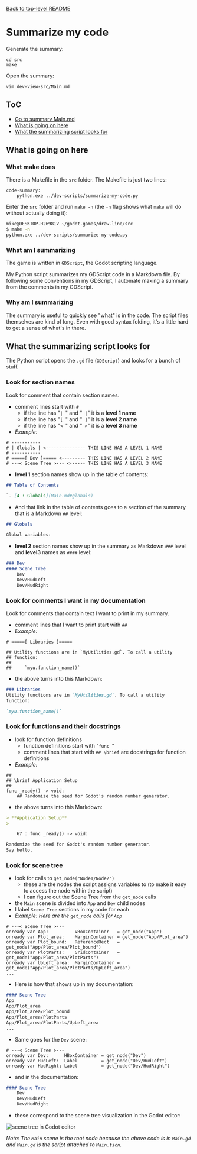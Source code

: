[Back to top-level README](../README.md#ToC)

# Summarize my code

Generate the summary:

```
cd src
make
```

Open the summary:

```
vim dev-view-src/Main.md
```

## ToC

- [Go to summary Main.md](../src/dev-view-src/Main.md)
- [What is going on here](summarize-my-code.md#what-is-going-on-here)
- [What the summarizing script looks for](summarize-my-code.md#what-the-summarizing-script-looks-for)

## What is going on here

### What make does

There is a Makefile in the `src` folder. The Makefile is just two
lines:

```make
code-summary:
	python.exe ../dev-scripts/summarize-my-code.py
```

Enter the `src` folder and run `make -n` (the `-n` flag shows
what `make` will do without actually doing it):

```bash
mike@DESKTOP-H26981V ~/godot-games/draw-line/src
$ make -n
python.exe ../dev-scripts/summarize-my-code.py
```

### What am I summarizing

The game is written in `GDScript`, the Godot scripting language.

My Python script summarizes my GDScript code in a Markdown file.
By following some conventions in my GDScript, I automate making a
summary from the comments in my GDScript.

### Why am I summarizing

The summary is useful to quickly see "what" is in the code. The
script files themselves are kind of long. Even with good syntax
folding, it's a little hard to get a sense of what's in there.

## What the summarizing script looks for

The Python script opens the `.gd` file (`GDScript`) and looks for
a bunch of stuff.

### Look for section names

Look for comment that contain section names.

- comment lines start with `#`
    - if the line has "`| `" and "` |`" it is a **level 1 name**
    - if the line has "`[ `" and "` ]`" it is a **level 2 name**
    - if the line has "`< `" and "` >`" it is a **level 3 name**
- *Example:*

```gdscript
# -----------
# | Globals | <--------------- THIS LINE HAS A LEVEL 1 NAME
# -----------
# =====[ Dev ]===== <--------- THIS LINE HAS A LEVEL 2 NAME
# ---< Scene Tree >--- <------ THIS LINE HAS A LEVEL 3 NAME
```

- **level 1** section names show up in the table of contents:

```markdown
## Table of Contents

`- [4 : Globals](Main.md#globals)
```

- And that link in the table of contents goes to a section of
  the summary that is a Markdown `##` level:

```markdown
## Globals

Global variables:
```

- **level 2** section names show up in the summary as
  Markdown `###` level and **level3** names as `####` level:

```markdown
### Dev
#### Scene Tree
    Dev
    Dev/HudLeft
    Dev/HudRight
```

### Look for comments I want in my documentation

Look for comments that contain text I want to print in my
summary.

- comment lines that I want to print start with `##`
- *Example:*

```gdscript
# =====[ Libraries ]=====

## Utility functions are in `MyUtilities.gd`. To call a utility
## function:
##
##     `myu.function_name()`
```

- the above turns into this Markdown:

```markdown
### Libraries
Utility functions are in `MyUtilities.gd`. To call a utility
function:

`myu.function_name()`
```

### Look for functions and their docstrings

- look for function definitions
    - function definitions start with "`func `"
    - comment lines that start with `## \brief` are docstrings
      for function definitions
- *Example:*

```gdscript
##
## \brief Application Setup
##
func _ready() -> void:
    ## Randomize the seed for Godot's random number generator.
```

- the above turns into this Markdown:

```markdown
> **Application Setup**
>

    67 : func _ready() -> void:

Randomize the seed for Godot's random number generator.
Say hello.
```

### Look for scene tree

- look for calls to `get_node("Node1/Node2")`
    - these are the nodes the script assigns variables to (to
      make it easy to access the node within the script)
    - I can figure out the Scene Tree from the `get_node` calls
- the `Main` scene is divided into `App` and `Dev` child nodes
- I label `Scene Tree` sections in my code for each
- *Example: Here are the `get_node` calls for `App`*

```gdscript
# ---< Scene Tree >---
onready var App:          VBoxContainer   = get_node("App")
onready var Plot_area:    MarginContainer = get_node("App/Plot_area")
onready var Plot_bound:   ReferenceRect   = get_node("App/Plot_area/Plot_bound")
onready var PlotParts:    GridContainer   = get_node("App/Plot_area/PlotParts")
onready var UpLeft_area:  MarginContainer = get_node("App/Plot_area/PlotParts/UpLeft_area")
...
```

- Here is how that shows up in my documentation:

```markdown
#### Scene Tree
App
App/Plot_area
App/Plot_area/Plot_bound
App/Plot_area/PlotParts
App/Plot_area/PlotParts/UpLeft_area
...
```

- Same goes for the `Dev` scene:

```gdscript
# ---< Scene Tree >---
onready var Dev:      HBoxContainer = get_node("Dev")
onready var HudLeft:  Label         = get_node("Dev/HudLeft")
onready var HudRight: Label         = get_node("Dev/HudRight")
```

- and in the documentation:

```markdown
#### Scene Tree
    Dev
    Dev/HudLeft
    Dev/HudRight
```

- these correspond to the scene tree visualization in the Godot editor:

![scene tree in Godot
editor](img/scene-tree-in-godot-editor.PNG)

*Note: The `Main` scene is the root node because the above code is in
`Main.gd` and `Main.gd` is the script attached to `Main.tscn`.*
